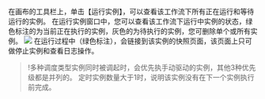 在画布的工具栏上，单击【运行实例】，可以查看该工作流下所有正在运行和等待运行的实例。
在运行实例窗口中，您可以查看该工作流下运行中实例的状态，绿色标注的为当前正在执行的实例，灰色的为待执行的实例，您可删除单个或所有实例。
![](https://main.qcloudimg.com/raw/d7c32049116a4584988f314e18e2d4b2/%E6%9F%A5%E8%AF%A2%E5%AE%9E%E4%BE%8B.png)
在运行过程中（绿色标注），会链接到该实例的快照页面，该页面上只可做停止实例和查看日志操作。
>!多种调度类型实例同时被调起时，会优先执手动驱动的实例，其他3种优先级都是并列的。 定时实例数量大于1时，说明该实例没有在下一个实例执行前完成。
